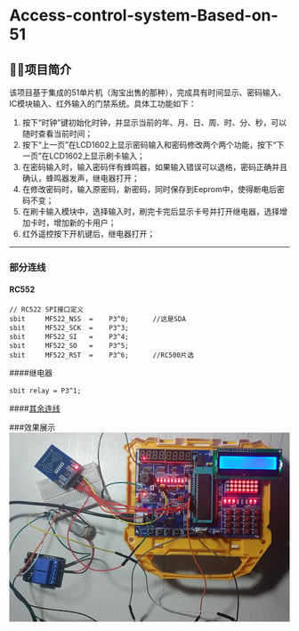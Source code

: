# Access-control-system-Based-on-51
## 项目简介
该项目基于集成的51单片机（淘宝出售的那种），完成具有时间显示、密码输入、IC模块输入、红外输入的门禁系统。具体工功能如下：
1.	按下“时钟”键初始化时钟，并显示当前的年、月、日、周、时、分、秒，可以随时查看当前时间；
2.	按下“上一页”在LCD1602上显示密码输入和密码修改两个两个功能，按下“下一页”在LCD1602上显示刷卡输入；
3.	在密码输入时，输入密码伴有蜂鸣器，如果输入错误可以退格，密码正确并且确认，蜂鸣器发声，继电器打开；
4.	在修改密码时，输入原密码，新密码，同时保存到Eeprom中，使得断电后密码不变；
5.	在刷卡输入模块中，选择输入时，刷完卡完后显示卡号并打开继电器，选择增加卡时，增加新的卡用户；
6.	红外遥控按下开机键后，继电器打开；

--------
### 部分连线
#### RC552
```
// RC522 SPI接口定义  
sbit     MF522_NSS  =    P3^0;      //这是SDA  
sbit     MF522_SCK  =    P3^3;  
sbit     MF522_SI   =    P3^4;  
sbit     MF522_SO   =    P3^5;  
sbit     MF522_RST  =    P3^6;      //RC500片选  
```
####继电器
```
sbit relay = P3^1;   
```
####[其余连线](https://github.com/Forrest554/Access-control-system-Based-on-51/blob/master/image/HC6800-ES.pdf)

###效果展示
![blockchain](https://github.com/Forrest554/Access-control-system-Based-on-51/blob/master/image/demo.png?raw=true)
